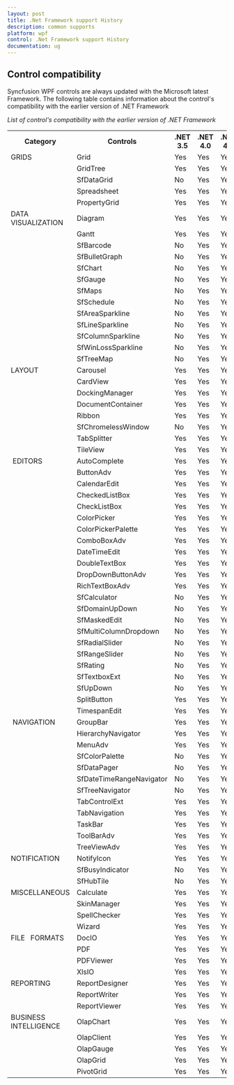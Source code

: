 ```yaml
---
layout: post
title: .Net Framework support History
description: common supports
platform: wpf
control: .Net Framework support History
documentation: ug
---
```



## Control compatibility 

Syncfusion WPF controls are always updated with the Microsoft latest Framework. The following table contains information about the control's compatibility with the earlier version of .NET Framework

_List of control's compatibility with the earlier version of .NET Framework_

<table>
<tr>
<th>
Category</th><th>
Controls</th><th>
.NET 3.5</th><th>
.NET 4.0</th><th>
.NET 4.5</th><th>
.NET 4.5.1</th></tr>
<tr>
<td>
GRIDS</td><td>
Grid</td><td>
Yes</td><td>
Yes</td><td>
Yes</td><td>
Yes</td></tr>
<tr>
<td>
</td><td>
GridTree </td><td>
Yes</td><td>
Yes</td><td>
Yes</td><td>
Yes</td></tr>
<tr>
<td>
</td><td>
SfDataGrid</td><td>
No</td><td>
Yes</td><td>
Yes</td><td>
Yes</td></tr>
<tr>
<td>
</td><td>
Spreadsheet</td><td>
Yes</td><td>
Yes</td><td>
Yes</td><td>
Yes</td></tr>
<tr>
<td>
</td><td>
PropertyGrid</td><td>
Yes</td><td>
Yes</td><td>
Yes</td><td>
Yes</td></tr>
<tr>
<td>
DATA VISUALIZATION</td><td>
Diagram</td><td>
Yes</td><td>
Yes</td><td>
Yes</td><td>
Yes</td></tr>
<tr>
<td>
</td><td>
Gantt</td><td>
Yes</td><td>
Yes</td><td>
Yes</td><td>
Yes</td></tr>
<tr>
<td>
</td><td>
SfBarcode</td><td>
No</td><td>
Yes</td><td>
Yes</td><td>
Yes</td></tr>
<tr>
<td>
</td><td>
SfBulletGraph</td><td>
No</td><td>
Yes</td><td>
Yes</td><td>
Yes</td></tr>
<tr>
<td>
</td><td>
SfChart</td><td>
No</td><td>
Yes</td><td>
Yes</td><td>
Yes</td></tr>
<tr>
<td>
</td><td>
SfGauge</td><td>
No</td><td>
Yes</td><td>
Yes</td><td>
Yes</td></tr>
<tr>
<td>
</td><td>
SfMaps</td><td>
No</td><td>
Yes</td><td>
Yes</td><td>
Yes</td></tr>
<tr>
<td>
</td><td>
SfSchedule </td><td>
No</td><td>
Yes</td><td>
Yes</td><td>
Yes</td></tr>
<tr>
<td>
</td><td>
SfAreaSparkline</td><td>
No</td><td>
Yes</td><td>
Yes</td><td>
Yes</td></tr>
<tr>
<td>
</td><td>
SfLineSparkline</td><td>
No</td><td>
Yes</td><td>
Yes</td><td>
Yes</td></tr>
<tr>
<td>
</td><td>
SfColumnSparkline</td><td>
No</td><td>
Yes</td><td>
Yes</td><td>
Yes</td></tr>
<tr>
<td>
</td><td>
SfWinLossSparkline</td><td>
No</td><td>
Yes</td><td>
Yes</td><td>
Yes</td></tr>
<tr>
<td>
</td><td>
SfTreeMap</td><td>
No</td><td>
Yes</td><td>
Yes</td><td>
Yes</td></tr>
<tr>
<td>
LAYOUT</td><td>
Carousel</td><td>
Yes</td><td>
Yes</td><td>
Yes</td><td>
Yes</td></tr>
<tr>
<td>
</td><td>
CardView</td><td>
Yes</td><td>
Yes</td><td>
Yes</td><td>
Yes</td></tr>
<tr>
<td>
</td><td>
DockingManager</td><td>
Yes</td><td>
Yes</td><td>
Yes</td><td>
Yes</td></tr>
<tr>
<td>
</td><td>
DocumentContainer</td><td>
Yes</td><td>
Yes</td><td>
Yes</td><td>
Yes</td></tr>
<tr>
<td>
</td><td>
Ribbon</td><td>
Yes</td><td>
Yes</td><td>
Yes</td><td>
Yes</td></tr>
<tr>
<td>
</td><td>
SfChromelessWindow</td><td>
No</td><td>
Yes</td><td>
Yes</td><td>
Yes</td></tr>
<tr>
<td>
</td><td>
TabSplitter</td><td>
Yes</td><td>
Yes</td><td>
Yes</td><td>
Yes</td></tr>
<tr>
<td>
</td><td>
TileView</td><td>
Yes</td><td>
Yes</td><td>
Yes</td><td>
Yes</td></tr>
<tr>
<td>
 EDITORS</td><td>
AutoComplete</td><td>
Yes</td><td>
Yes</td><td>
Yes</td><td>
Yes</td></tr>
<tr>
<td>
</td><td>
ButtonAdv</td><td>
Yes</td><td>
Yes</td><td>
Yes</td><td>
Yes</td></tr>
<tr>
<td>
</td><td>
CalendarEdit</td><td>
Yes</td><td>
Yes</td><td>
Yes</td><td>
Yes</td></tr>
<tr>
<td>
</td><td>
CheckedListBox</td><td>
Yes</td><td>
Yes</td><td>
Yes</td><td>
Yes</td></tr>
<tr>
<td>
</td><td>
CheckListBox</td><td>
Yes</td><td>
Yes</td><td>
Yes</td><td>
Yes</td></tr>
<tr>
<td>
</td><td>
ColorPicker</td><td>
Yes</td><td>
Yes</td><td>
Yes</td><td>
Yes</td></tr>
<tr>
<td>
</td><td>
ColorPickerPalette</td><td>
Yes</td><td>
Yes</td><td>
Yes</td><td>
Yes</td></tr>
<tr>
<td>
</td><td>
ComboBoxAdv</td><td>
Yes</td><td>
Yes</td><td>
Yes</td><td>
Yes</td></tr>
<tr>
<td>
</td><td>
DateTimeEdit</td><td>
Yes</td><td>
Yes</td><td>
Yes</td><td>
Yes</td></tr>
<tr>
<td>
</td><td>
DoubleTextBox</td><td>
Yes</td><td>
Yes</td><td>
Yes</td><td>
Yes</td></tr>
<tr>
<td>
</td><td>
DropDownButtonAdv</td><td>
Yes</td><td>
Yes</td><td>
Yes</td><td>
Yes</td></tr>
<tr>
<td>
</td><td>
RichTextBoxAdv</td><td>
Yes</td><td>
Yes</td><td>
Yes</td><td>
Yes</td></tr>
<tr>
<td>
</td><td>
SfCalculator</td><td>
No</td><td>
Yes</td><td>
Yes</td><td>
Yes</td></tr>
<tr>
<td>
</td><td>
SfDomainUpDown</td><td>
No</td><td>
Yes</td><td>
Yes</td><td>
Yes</td></tr>
<tr>
<td>
</td><td>
SfMaskedEdit</td><td>
No</td><td>
Yes</td><td>
Yes</td><td>
Yes</td></tr>
<tr>
<td>
</td><td>
SfMultiColumnDropdown</td><td>
No</td><td>
Yes</td><td>
Yes</td><td>
Yes</td></tr>
<tr>
<td>
</td><td>
SfRadialSlider</td><td>
No</td><td>
Yes</td><td>
Yes</td><td>
Yes</td></tr>
<tr>
<td>
</td><td>
SfRangeSlider</td><td>
No</td><td>
Yes</td><td>
Yes</td><td>
Yes</td></tr>
<tr>
<td>
</td><td>
SfRating</td><td>
No</td><td>
Yes</td><td>
Yes</td><td>
Yes</td></tr>
<tr>
<td>
</td><td>
SfTextboxExt</td><td>
No</td><td>
Yes</td><td>
Yes</td><td>
Yes</td></tr>
<tr>
<td>
</td><td>
SfUpDown</td><td>
No</td><td>
Yes</td><td>
Yes</td><td>
Yes</td></tr>
<tr>
<td>
</td><td>
SplitButton</td><td>
Yes</td><td>
Yes</td><td>
Yes</td><td>
Yes</td></tr>
<tr>
<td>
</td><td>
TimespanEdit</td><td>
Yes</td><td>
Yes</td><td>
Yes</td><td>
Yes</td></tr>
<tr>
<td>
 NAVIGATION</td><td>
GroupBar</td><td>
Yes</td><td>
Yes</td><td>
Yes</td><td>
Yes</td></tr>
<tr>
<td>
</td><td>
HierarchyNavigator</td><td>
Yes</td><td>
Yes</td><td>
Yes</td><td>
Yes</td></tr>
<tr>
<td>
</td><td>
MenuAdv</td><td>
Yes</td><td>
Yes</td><td>
Yes</td><td>
Yes</td></tr>
<tr>
<td>
</td><td>
SfColorPalette</td><td>
No</td><td>
Yes</td><td>
Yes</td><td>
Yes</td></tr>
<tr>
<td>
</td><td>
SfDataPager</td><td>
No</td><td>
Yes</td><td>
Yes</td><td>
Yes</td></tr>
<tr>
<td>
</td><td>
SfDateTimeRangeNavigator</td><td>
No</td><td>
Yes</td><td>
Yes</td><td>
Yes</td></tr>
<tr>
<td>
</td><td>
SfTreeNavigator</td><td>
No</td><td>
Yes</td><td>
Yes</td><td>
Yes</td></tr>
<tr>
<td>
</td><td>
TabControlExt</td><td>
Yes</td><td>
Yes</td><td>
Yes</td><td>
Yes</td></tr>
<tr>
<td>
</td><td>
TabNavigation</td><td>
Yes</td><td>
Yes</td><td>
Yes</td><td>
Yes</td></tr>
<tr>
<td>
</td><td>
TaskBar</td><td>
Yes</td><td>
Yes</td><td>
Yes</td><td>
Yes</td></tr>
<tr>
<td>
</td><td>
ToolBarAdv</td><td>
Yes</td><td>
Yes</td><td>
Yes</td><td>
Yes</td></tr>
<tr>
<td>
</td><td>
TreeViewAdv</td><td>
Yes</td><td>
Yes</td><td>
Yes</td><td>
Yes</td></tr>
<tr>
<td>
NOTIFICATION</td><td>
NotifyIcon</td><td>
Yes</td><td>
Yes</td><td>
Yes</td><td>
Yes</td></tr>
<tr>
<td>
</td><td>
SfBusyIndicator</td><td>
No</td><td>
Yes</td><td>
Yes</td><td>
Yes</td></tr>
<tr>
<td>
</td><td>
SfHubTile</td><td>
No</td><td>
Yes</td><td>
Yes</td><td>
Yes</td></tr>
<tr>
<td>
MISCELLANEOUS</td><td>
Calculate</td><td>
Yes</td><td>
Yes</td><td>
Yes</td><td>
Yes</td></tr>
<tr>
<td>
</td><td>
SkinManager</td><td>
Yes</td><td>
Yes</td><td>
Yes</td><td>
Yes</td></tr>
<tr>
<td>
</td><td>
SpellChecker</td><td>
Yes</td><td>
Yes</td><td>
Yes</td><td>
Yes</td></tr>
<tr>
<td>
</td><td>
Wizard</td><td>
Yes</td><td>
Yes</td><td>
Yes</td><td>
Yes</td></tr>
<tr>
<td>
FILE   FORMATS</td><td>
DocIO</td><td>
Yes</td><td>
Yes</td><td>
Yes</td><td>
Yes</td></tr>
<tr>
<td>
</td><td>
PDF</td><td>
Yes</td><td>
Yes</td><td>
Yes</td><td>
Yes</td></tr>
<tr>
<td>
</td><td>
PDFViewer</td><td>
Yes</td><td>
Yes</td><td>
Yes</td><td>
Yes</td></tr>
<tr>
<td>
</td><td>
XlsIO</td><td>
Yes</td><td>
Yes</td><td>
Yes</td><td>
Yes</td></tr>
<tr>
<td>
REPORTING</td><td>
ReportDesigner</td><td>
Yes</td><td>
Yes</td><td>
Yes</td><td>
Yes</td></tr>
<tr>
<td>
</td><td>
ReportWriter</td><td>
Yes</td><td>
Yes</td><td>
Yes</td><td>
Yes</td></tr>
<tr>
<td>
</td><td>
ReportViewer</td><td>
Yes</td><td>
Yes</td><td>
Yes</td><td>
Yes</td></tr>
<tr>
<td>
BUSINESS  INTELLIGENCE</td><td>
OlapChart</td><td>
Yes</td><td>
Yes</td><td>
Yes</td><td>
Yes</td></tr>
<tr>
<td>
</td><td>
OlapClient</td><td>
Yes</td><td>
Yes</td><td>
Yes</td><td>
Yes</td></tr>
<tr>
<td>
</td><td>
OlapGauge</td><td>
Yes</td><td>
Yes</td><td>
Yes</td><td>
Yes</td></tr>
<tr>
<td>
</td><td>
OlapGrid</td><td>
Yes</td><td>
Yes</td><td>
Yes</td><td>
Yes</td></tr>
<tr>
<td>
</td><td>
PivotGrid</td><td>
Yes</td><td>
Yes</td><td>
Yes</td><td>
Yes</td></tr>
</table>